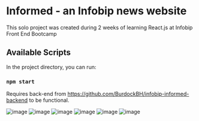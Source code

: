 # Informed - an Infobip news website

This solo project was created during 2 weeks of learning React.js at Infobip Front End Bootcamp

## Available Scripts

In the project directory, you can run:

### `npm start`

Requires back-end from https://github.com/BurdockBH/infobip-informed-backend to be functional.

![image](https://user-images.githubusercontent.com/77117724/208146232-bcad6a7c-37fd-4742-a9db-8c0ca483278f.png)
![image](https://user-images.githubusercontent.com/77117724/208146244-fd75be3e-de39-437d-928e-234c83ce4079.png)
![image](https://user-images.githubusercontent.com/77117724/208478355-dea17bff-d1b9-435f-9188-da773fd4ce08.png)
![image](https://user-images.githubusercontent.com/77117724/208146355-6fd3516f-0d51-4fee-a1ae-661a03c91a02.png)
![image](https://user-images.githubusercontent.com/77117724/208146357-7c257218-9689-4244-aaaa-f85a27fd1392.png)
![image](https://user-images.githubusercontent.com/77117724/208146360-c57ad4a7-1ca4-4747-b5eb-a70371f7d64d.png)
